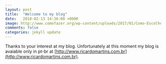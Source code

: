 ```yaml
---
layout: post
title:  "Welcome to my blog"
date:   2018-02-13 14:36:00 +0000
image: http://www.comofazer.org/wp-content/uploads/2017/01/Como-Escolher-o-Melhor-Assunto-Para-Seu-Blog1.jpg
comments: false
categories: jekyll update
---
```


Thanks to your interest at my blog. Unfortunately at this moment my blog is avaiable only in pt-br at [http://www.ricardomartins.com.br](http://www.ricardomartins.com.br). 


